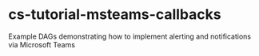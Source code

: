 # cs-tutorial-msteams-callbacks
Example DAGs demonstrating how to implement alerting and notifications via Microsoft Teams
